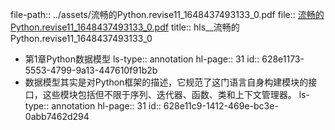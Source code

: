 file-path:: ../assets/流畅的Python.revise11_1648437493133_0.pdf
file:: [流畅的Python.revise11_1648437493133_0.pdf](../assets/流畅的Python.revise11_1648437493133_0.pdf)
title:: hls__流畅的Python.revise11_1648437493133_0

- 第1章Python数据模型
  ls-type:: annotation
  hl-page:: 31
  id:: 628e1173-5553-4799-9a13-447610f91b2b
- 数据模型其实是对Python框架的描述，它规范了这门语言自身构建模块的接口，这些模块包括但不限于序列、迭代器、函数、类和上下文管理器。
  ls-type:: annotation
  hl-page:: 31
  id:: 628e11c9-1412-469e-bc3e-0abb7462d294